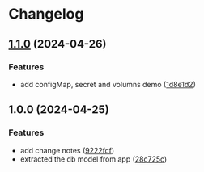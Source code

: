 # Changelog

## [1.1.0](https://github.com/jeffrey-zhang/training-program/compare/v1.0.0...v1.1.0) (2024-04-26)


### Features

* add configMap, secret and volumns demo ([1d8e1d2](https://github.com/jeffrey-zhang/training-program/commit/1d8e1d22b558d89b5349869a41fca6fcb13a3f95))

## 1.0.0 (2024-04-25)


### Features

* add change notes ([9222fcf](https://github.com/jeffrey-zhang/training-program/commit/9222fcf3247b81110108e43d3ff84ae38a6b747a))
* extracted the db model from app ([28c725c](https://github.com/jeffrey-zhang/training-program/commit/28c725c7f4844489bc23169f3f37e60b0a7e61a9))
